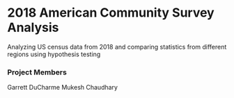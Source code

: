# 2018 American Community Survey Analysis
Analyzing US census data from 2018 and comparing statistics from different regions using hypothesis testing

### Project Members
Garrett DuCharme
Mukesh Chaudhary


